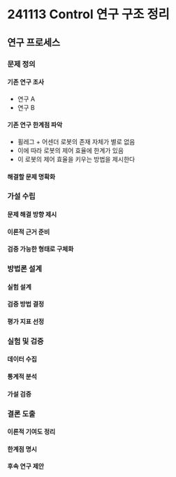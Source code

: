 # 241113 Control 연구 구조 정리

## 연구 프로세스

### 문제 정의
#### 기존 연구 조사
- 연구 A
- 연구 B
#### 기존 연구 한계점 파악
- 휠레그 + 어센더 로봇의 존재 자체가 별로 없음
- 이에 따라 로봇의 제어 효율에 한계가 있음
- 이 로봇의 제어 효율을 키우는 방법을 제시한다
#### 해결할 문제 명확화

### 가설 수립
#### 문제 해결 방향 제시
#### 이론적 근거 준비
#### 검증 가능한 형태로 구체화

### 방법론 설계
#### 실험 설계
#### 검증 방법 결정
#### 평가 지표 선정

### 실험 및 검증
#### 데이터 수집
#### 통계적 분석
#### 가설 검증

### 결론 도출
#### 이론적 기여도 정리
#### 한계점 명시
#### 후속 연구 제안

